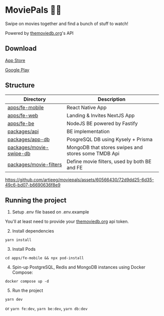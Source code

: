 # MoviePals 🍿🤩
Swipe on movies together and find a bunch of stuff to watch! 

Powered by [themoviedb.org](https://themoviedb.org/)'s API

## Download
[App Store](https://apps.apple.com/us/app/moviepals-watch-together/id6461212763)

[Google Play](https://play.google.com/store/apps/details?id=io.moviepals)

## Structure

| Directory | Description |
| --- | --- |
| [apps/fe-mobile](https://github.com/artieeg/moviepals/tree/main/apps/fe-mobile) | React Native App |
| [apps/fe-web](https://github.com/artieeg/moviepals/tree/main/apps/fe-web) | Landing & Invites NextJS App |
| [apps/fe-be](https://github.com/artieeg/moviepals/tree/main/apps/be) | NodeJS BE powered by Fastify |
| [packages/api](https://github.com/artieeg/moviepals/tree/main/packages/api) | BE implementation |
| [packages/app-db](https://github.com/artieeg/moviepals/tree/main/packages/app-db) | PosgreSQL DB using Kysely + Prisma |
| [packages/movie-swipe-db](https://github.com/artieeg/moviepals/tree/main/packages/movie-swipe-db) | MongoDB that stores swipes and stores some TMDB Api |
| [packages/movie-filters](https://github.com/artieeg/moviepals/tree/main/packages/movie-filters) | Define movie filters, used by both BE and FE |

https://github.com/artieeg/moviepals/assets/60566430/72d9dd25-6d35-49c6-bd07-b6690636f8e9

## Running the project

1. Setup .env file based on .env.example

You'll at least need to provide your [themoviedb.org](https://themoviedb.org/) api token.

2. Install dependencies
```
yarn install
```

3. Install Pods
```
cd apps/fe-mobile && npx pod-install
```

4. Spin-up PostgreSQL, Redis and MongoDB instances using Docker Compose:
```
docker compose up -d
```

5. Run the project
```
yarn dev
```
or `yarn fe:dev`, `yarn be:dev`, `yarn db:dev`

